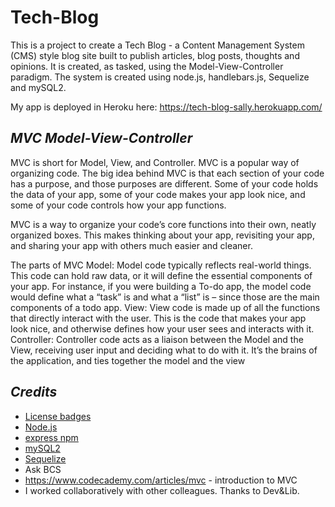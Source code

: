 # Tech-Blog
This is a project to create a Tech Blog - a Content Management System (CMS) style blog site built to publish articles, blog posts, thoughts and opinions.  It is created, as tasked, using the Model-View-Controller paradigm.  The system is created using node.js, handlebars.js, Sequelize and mySQL2.

My app is deployed in Heroku here: https://tech-blog-sally.herokuapp.com/


## *MVC Model-View-Controller* 
MVC is short for Model, View, and Controller. MVC is a popular way of organizing code. The big idea behind MVC is that each section of your code has a purpose, and those purposes are different. Some of your code holds the data of your app, some of your code makes your app look nice, and some of your code controls how your app functions.

MVC is a way to organize your code’s core functions into their own, neatly organized boxes. This makes thinking about your app, revisiting your app, and sharing your app with others much easier and cleaner.

The parts of MVC
Model: Model code typically reflects real-world things. This code can hold raw data, or it will define the essential components of your app. For instance, if you were building a To-do app, the model code would define what a “task” is and what a “list” is – since those are the main components of a todo app. View: View code is made up of all the functions that directly interact with the user. This is the code that makes your app look nice, and otherwise defines how your user sees and interacts with it. Controller: Controller code acts as a liaison between the Model and the View, receiving user input and deciding what to do with it. It’s the brains of the application, and ties together the model and the view

## *Credits*
- [License badges](https://shields.io/)
- [Node.js](https://nodejs.org/en/download/)
- [express npm](https://www.npmjs.com/package/express)
- [mySQL2](https://www.npmjs.com/package/mysql2)
- [Sequelize](https://www.npmjs.com/package/sequelize)
- Ask BCS 
- https://www.codecademy.com/articles/mvc - introduction to MVC
- I worked collaboratively with other colleagues.  Thanks to Dev&Lib.
